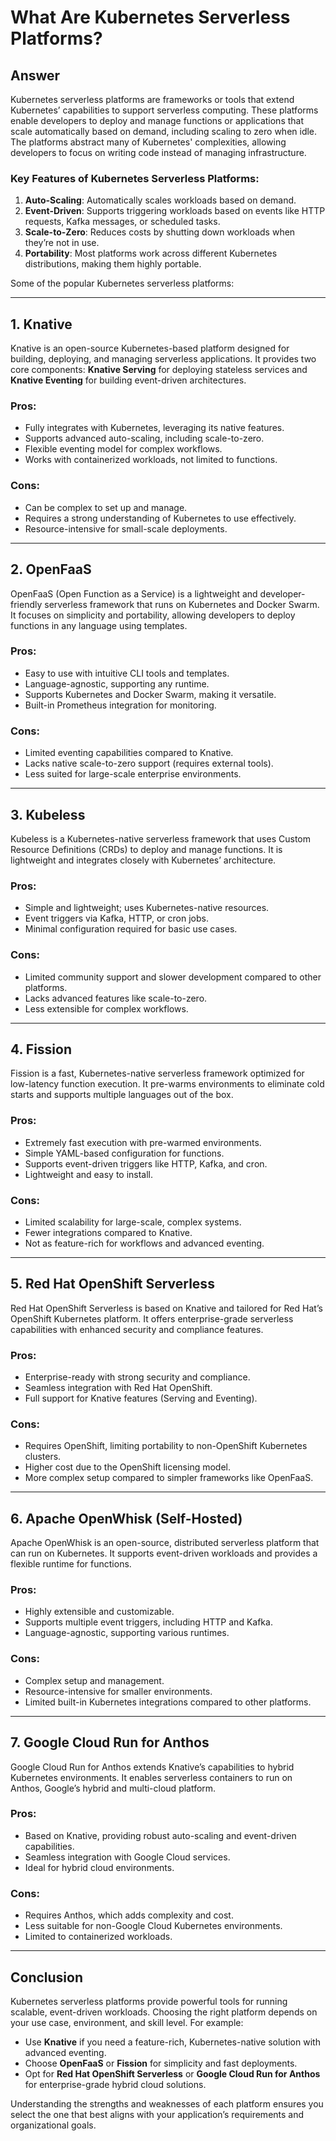 # What Are Kubernetes Serverless Platforms?

## Answer

Kubernetes serverless platforms are frameworks or tools that extend Kubernetes’ capabilities to support serverless computing. These platforms enable developers to deploy and manage functions or applications that scale automatically based on demand, including scaling to zero when idle. The platforms abstract many of Kubernetes' complexities, allowing developers to focus on writing code instead of managing infrastructure.

### Key Features of Kubernetes Serverless Platforms:

1. **Auto-Scaling**: Automatically scales workloads based on demand.
2. **Event-Driven**: Supports triggering workloads based on events like HTTP requests, Kafka messages, or scheduled tasks.
3. **Scale-to-Zero**: Reduces costs by shutting down workloads when they’re not in use.
4. **Portability**: Most platforms work across different Kubernetes distributions, making them highly portable.

Some of the popular Kubernetes serverless platforms:

---

## 1. Knative

Knative is an open-source Kubernetes-based platform designed for building, deploying, and managing serverless applications. It provides two core components: **Knative Serving** for deploying stateless services and **Knative Eventing** for building event-driven architectures.

### **Pros**:

- Fully integrates with Kubernetes, leveraging its native features.
- Supports advanced auto-scaling, including scale-to-zero.
- Flexible eventing model for complex workflows.
- Works with containerized workloads, not limited to functions.

### **Cons**:

- Can be complex to set up and manage.
- Requires a strong understanding of Kubernetes to use effectively.
- Resource-intensive for small-scale deployments.

---

## 2. OpenFaaS

OpenFaaS (Open Function as a Service) is a lightweight and developer-friendly serverless framework that runs on Kubernetes and Docker Swarm. It focuses on simplicity and portability, allowing developers to deploy functions in any language using templates.

### **Pros**:

- Easy to use with intuitive CLI tools and templates.
- Language-agnostic, supporting any runtime.
- Supports Kubernetes and Docker Swarm, making it versatile.
- Built-in Prometheus integration for monitoring.

### **Cons**:

- Limited eventing capabilities compared to Knative.
- Lacks native scale-to-zero support (requires external tools).
- Less suited for large-scale enterprise environments.

---

## 3. Kubeless

Kubeless is a Kubernetes-native serverless framework that uses Custom Resource Definitions (CRDs) to deploy and manage functions. It is lightweight and integrates closely with Kubernetes’ architecture.

### **Pros**:

- Simple and lightweight; uses Kubernetes-native resources.
- Event triggers via Kafka, HTTP, or cron jobs.
- Minimal configuration required for basic use cases.

### **Cons**:

- Limited community support and slower development compared to other platforms.
- Lacks advanced features like scale-to-zero.
- Less extensible for complex workflows.

---

## 4. Fission

Fission is a fast, Kubernetes-native serverless framework optimized for low-latency function execution. It pre-warms environments to eliminate cold starts and supports multiple languages out of the box.

### **Pros**:

- Extremely fast execution with pre-warmed environments.
- Simple YAML-based configuration for functions.
- Supports event-driven triggers like HTTP, Kafka, and cron.
- Lightweight and easy to install.

### **Cons**:

- Limited scalability for large-scale, complex systems.
- Fewer integrations compared to Knative.
- Not as feature-rich for workflows and advanced eventing.

---

## 5. Red Hat OpenShift Serverless

Red Hat OpenShift Serverless is based on Knative and tailored for Red Hat’s OpenShift Kubernetes platform. It offers enterprise-grade serverless capabilities with enhanced security and compliance features.

### **Pros**:

- Enterprise-ready with strong security and compliance.
- Seamless integration with Red Hat OpenShift.
- Full support for Knative features (Serving and Eventing).

### **Cons**:

- Requires OpenShift, limiting portability to non-OpenShift Kubernetes clusters.
- Higher cost due to the OpenShift licensing model.
- More complex setup compared to simpler frameworks like OpenFaaS.

---

## 6. Apache OpenWhisk (Self-Hosted)

Apache OpenWhisk is an open-source, distributed serverless platform that can run on Kubernetes. It supports event-driven workloads and provides a flexible runtime for functions.

### **Pros**:

- Highly extensible and customizable.
- Supports multiple event triggers, including HTTP and Kafka.
- Language-agnostic, supporting various runtimes.

### **Cons**:

- Complex setup and management.
- Resource-intensive for smaller environments.
- Limited built-in Kubernetes integrations compared to other platforms.

---

## 7. Google Cloud Run for Anthos

Google Cloud Run for Anthos extends Knative’s capabilities to hybrid Kubernetes environments. It enables serverless containers to run on Anthos, Google’s hybrid and multi-cloud platform.

### **Pros**:

- Based on Knative, providing robust auto-scaling and event-driven capabilities.
- Seamless integration with Google Cloud services.
- Ideal for hybrid cloud environments.

### **Cons**:

- Requires Anthos, which adds complexity and cost.
- Less suitable for non-Google Cloud Kubernetes environments.
- Limited to containerized workloads.

---

## Conclusion

Kubernetes serverless platforms provide powerful tools for running scalable, event-driven workloads. Choosing the right platform depends on your use case, environment, and skill level. For example:

- Use **Knative** if you need a feature-rich, Kubernetes-native solution with advanced eventing.
- Choose **OpenFaaS** or **Fission** for simplicity and fast deployments.
- Opt for **Red Hat OpenShift Serverless** or **Google Cloud Run for Anthos** for enterprise-grade hybrid cloud solutions.

Understanding the strengths and weaknesses of each platform ensures you select the one that best aligns with your application’s requirements and organizational goals.
